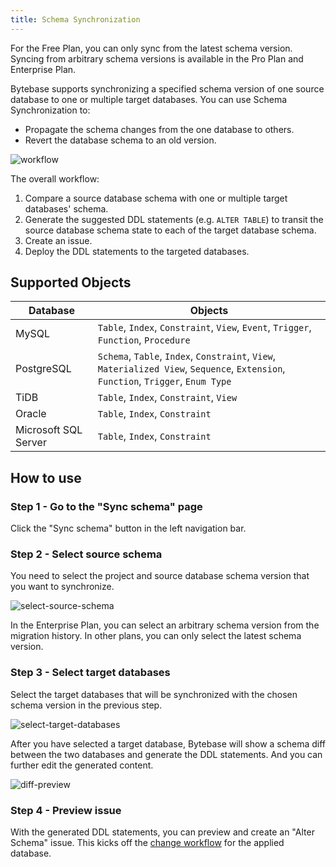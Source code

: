 ```yaml
---
title: Schema Synchronization
---
```


<HintBlock type="info">

For the Free Plan, you can only sync from the latest schema version.
Syncing from arbitrary schema versions is available in the Pro Plan and Enterprise Plan.

</HintBlock>

<TutorialBlock url="/docs/tutorials/how-to-synchronize-database-schemas" title="How to Synchronize Database Schemas" />

Bytebase supports synchronizing a specified schema version of one source database to one or multiple target databases.
You can use Schema Synchronization to:

- Propagate the schema changes from the one database to others.
- Revert the database schema to an old version.

![workflow](/content/docs/change-database/synchronize-schema/workflow.webp)

The overall workflow:

1. Compare a source database schema with one or multiple target databases' schema.
1. Generate the suggested DDL statements (e.g. `ALTER TABLE`) to transit the source database schema state to each of the target database schema.
1. Create an issue.
1. Deploy the DDL statements to the targeted databases.

## Supported Objects

| Database              | Objects                                                                                                                            |
| --------------------- | ---------------------------------------------------------------------------------------------------------------------------------- |
| MySQL                 | `Table`, `Index`, `Constraint`, `View`, `Event`, `Trigger`, `Function`, `Procedure`                                                |
| PostgreSQL            | `Schema`, `Table`, `Index`, `Constraint`, `View`, `Materialized View`, `Sequence`, `Extension`, `Function`, `Trigger`, `Enum Type` |
| TiDB                  | `Table`, `Index`, `Constraint`, `View`                                                                                             |
| Oracle                | `Table`, `Index`, `Constraint`                                                                                                     |
| Microsoft SQL Server  | `Table`, `Index`, `Constraint`                                                                                                     |

## How to use

### Step 1 - Go to the "Sync schema" page

Click the "Sync schema" button in the left navigation bar.

### Step 2 - Select source schema

You need to select the project and source database schema version that you want to synchronize.

![select-source-schema](/content/docs/change-database/synchronize-schema/select-source-schema.webp)

<HintBlock type="info">

In the Enterprise Plan, you can select an arbitrary schema version from the migration history. In other plans, you can only select the latest schema version.

</HintBlock>

### Step 3 - Select target databases

Select the target databases that will be synchronized with the chosen schema version in the previous step.

![select-target-databases](/content/docs/change-database/synchronize-schema/select-target-databases.webp)

After you have selected a target database, Bytebase will show a schema diff between the two databases and generate the DDL statements. And you can further edit the generated content.

![diff-preview](/content/docs/change-database/synchronize-schema/diff-preview.webp)

### Step 4 - Preview issue

With the generated DDL statements, you can preview and create an "Alter Schema" issue. This kicks off the [change workflow](/docs/change-database/change-workflow) for the applied database.
